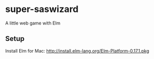 # super-saswizard
A little web game with Elm

## Setup
Install Elm for Mac:
http://install.elm-lang.org/Elm-Platform-0.17.1.pkg
